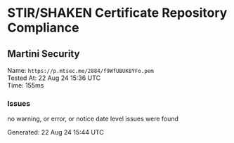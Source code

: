 # STIR/SHAKEN Certificate Repository Compliance

## Martini Security

Name: `https://p.mtsec.me/2884/f9WfUBUK8YFo.pem`\
Tested At: 22 Aug 24 15:36 UTC\
Time: 155ms

### Issues

no warning, or error, or notice date level issues were found

Generated: 22 Aug 24 15:44 UTC